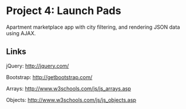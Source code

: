 # Project 4: Launch Pads

Apartment marketplace app with city filtering, and rendering JSON data using AJAX.

## Links

jQuery: http://jquery.com/

Bootstrap: http://getbootstrap.com/

Arrays: http://www.w3schools.com/js/js_arrays.asp

Objects: http://www.w3schools.com/js/js_objects.asp



